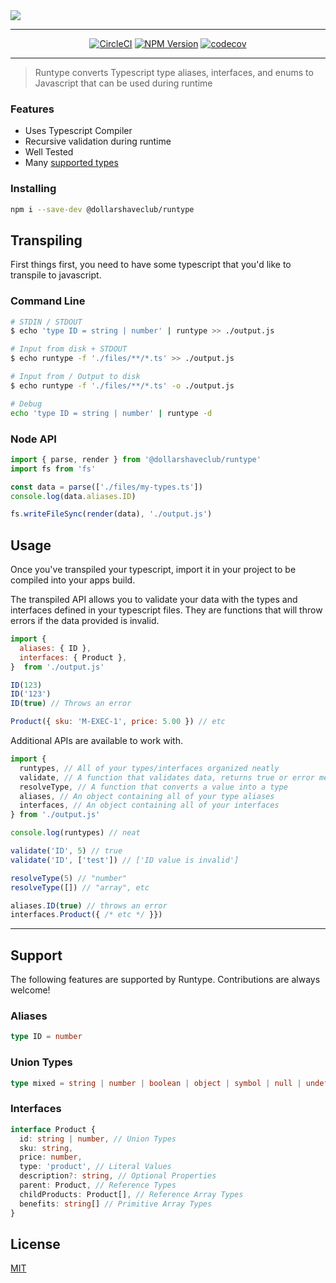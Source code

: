 <img src="https://i.imgur.com/YpPQsEH.png">

***

<p align="center">
  <a href="https://circleci.com/gh/dollarshaveclub/runtype/tree/master"><img src="https://circleci.com/gh/dollarshaveclub/runtype/tree/master.svg?style=svg&circle-token=ce363f7d5591f10e1cd224b419913d827adb7ee1" alt="CircleCI"></a>
  <a href="https://www.npmjs.com/package/@dollarshaveclub/runtype"><img src="https://badge.fury.io/js/%40dollarshaveclub%2Fruntype.svg" alt="NPM Version"></a>
  <a href="https://codecov.io/gh/dollarshaveclub/runtype"><img src="https://codecov.io/gh/dollarshaveclub/runtype/branch/master/graph/badge.svg?token=kuFDT8fFIh" alt="codecov"></a>
</p>

***

> Runtype converts Typescript type aliases, interfaces, and enums to Javascript that can be used during runtime

### Features
* Uses Typescript Compiler
* Recursive validation during runtime
* Well Tested
* Many [supported types](#support)

### Installing
```bash
npm i --save-dev @dollarshaveclub/runtype
```

## Transpiling
First things first, you need to have some typescript that you'd like to transpile to javascript.
### Command Line
```bash
# STDIN / STDOUT
$ echo 'type ID = string | number' | runtype >> ./output.js

# Input from disk + STDOUT
$ echo runtype -f './files/**/*.ts' >> ./output.js

# Input from / Output to disk
$ echo runtype -f './files/**/*.ts' -o ./output.js

# Debug
echo 'type ID = string | number' | runtype -d
```

### Node API
```javascript
import { parse, render } from '@dollarshaveclub/runtype'
import fs from 'fs'

const data = parse(['./files/my-types.ts'])
console.log(data.aliases.ID)

fs.writeFileSync(render(data), './output.js')
```

## Usage
Once you've transpiled your typescript, import it in your project to be compiled into your apps build.

The transpiled API allows you to validate your data with the types and interfaces defined in your typescript files. They are functions that will throw errors if the
data provided is invalid.
```javascript
import {
  aliases: { ID },
  interfaces: { Product },
}  from './output.js'

ID(123)
ID('123')
ID(true) // Throws an error

Product({ sku: 'M-EXEC-1', price: 5.00 }) // etc
```

Additional APIs are available to work with.
```javascript
import {
  runtypes, // All of your types/interfaces organized neatly
  validate, // A function that validates data, returns true or error messages
  resolveType, // A function that converts a value into a type
  aliases, // An object containing all of your type aliases
  interfaces, // An object containing all of your interfaces
} from './output.js'

console.log(runtypes) // neat

validate('ID', 5) // true
validate('ID', ['test']) // ['ID value is invalid']

resolveType(5) // "number"
resolveType([]) // "array", etc

aliases.ID(true) // throws an error
interfaces.Product({ /* etc */ }})
```

***

## Support
The following features are supported by Runtype. Contributions are always welcome!
### Aliases
```typescript
type ID = number
```

### Union Types
```typescript
type mixed = string | number | boolean | object | symbol | null | undefined
```

### Interfaces
```typescript
interface Product {
  id: string | number, // Union Types
  sku: string,
  price: number,
  type: 'product', // Literal Values
  description?: string, // Optional Properties
  parent: Product, // Reference Types
  childProducts: Product[], // Reference Array Types
  benefits: string[] // Primitive Array Types
}
```

## License
[MIT](LICENSE)
